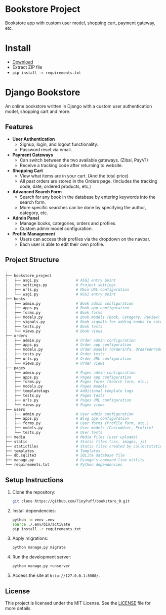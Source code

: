 # Bookstore Project
Bookstore app with custom user model, shopping cart, payment gateway, etc.
# Install
- [Download](https://github.com/TinyPuff/bookstore_0/archive/refs/heads/main.zip)
- Extract ZIP file
- ```pip install -r requirements.txt```

# Django Bookstore 

An online bookstore written in Django with a custom user authentication model, shopping cart and more.

## Features
- **User Authentication**
  - Signup, login, and logout functionality.
  - Password reset via email.
- **Payment Gateways**
  - Can switch between the two available gateways. (Zibal, PayV1)
  - Receive a tracking code after returning to website.
- **Shopping Cart**
  - View what items are in your cart. (And the total price)
  - All past orders are stored in the Orders page. (Includes the tracking code, date, ordered products, etc.)
- **Advanced Search Form**
  - Search for any book in the database by entering keywords into the search form.
  - More specific searches can be done by specifying the author, category, etc.
- **Admin Panel**
  - Manage books, categories, orders and profiles.
  - Custom admin model configuration.
- **Profile Management**
  - Users can access their profiles via the dropdown on the navbar. 
  - Each user is able to edit their own profile.

## Project Structure

```bash
.
├── bookstore_project
│   ├── asgi.py                 # ASGI entry point
│   ├── settings.py             # Project settings
│   ├── urls.py                 # Main URL configuration
│   └── wsgi.py                 # WSGI entry point
├── books
│   ├── admin.py                # Book admin configuration
│   ├── apps.py                 # Book app configuration
│   ├── forms.py                # Book forms
│   ├── models.py               # Book models (Book, Category, Review)
│   ├── signals.py              # Book signals for adding books to categories
│   ├── tests.py                # Book tests
│   └── views.py                # Book views
├── orders
│   ├── admin.py                # Order admin configuration
│   ├── apps.py                 # Order app configuration
│   ├── models.py               # Order models (OrderInfo, OrderedProductsInfo, Cart)
│   ├── tests.py                # Order tests
│   ├── urls.py                 # Order URL configuration
│   └── views.py                # Order views
├── pages
│   ├── admin.py                # Pages admin configuration
│   ├── apps.py                 # Pages app configuration
│   ├── forms.py                # Pages forms (Search form, etc.)
│   ├── models.py               # Pages models
│   ├── templatetags            # Additional template tags
│   ├── tests.py                # Pages tests
│   ├── urls.py                 # Pages URL configuration
│   └── views.py                # Pages views
├── users
│   ├── admin.py                # User admin configuration
│   ├── apps.py                 # Blog app configuration
│   ├── forms.py                # User forms (Profile form, etc.)
│   ├── models.py               # User models (CustomUser, Profile)
│   └── tests.py                # User tests
├── media                       # Media files (user uploads)
├── static                      # Static files (css, images, js)
├── staticfiles                 # Static files created by collectstatic
├── templates                   # Templates
├── db.sqlite3                  # SQLite database file
├── manage.py                   # Django's command-line utility
└── requirements.txt            # Python dependencies
```

## Setup Instructions

1. Clone the repository:

   ```bash
   git clone https://github.com/TinyPuff/bookstore_0.git
   ```

2. Install dependencies:

   ```bash
   python -m venv .env
   source ./.env/bin/activate
   pip install -r requirements.txt
   ```

3. Apply migrations:

   ```bash
   python manage.py migrate
   ```

4. Run the development server:

   ```bash
   python manage.py runserver
   ```

5. Access the site at `http://127.0.0.1:8000/`.

## License

This project is licensed under the MIT License. See the [LICENSE](LICENSE) file for more details.
